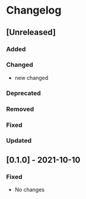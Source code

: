 # Changelog

## [Unreleased]

### Added

### Changed
- new changed

### Deprecated

### Removed

### Fixed

### Updated


## [0.1.0] - 2021-10-10

### Fixed
- No changes
